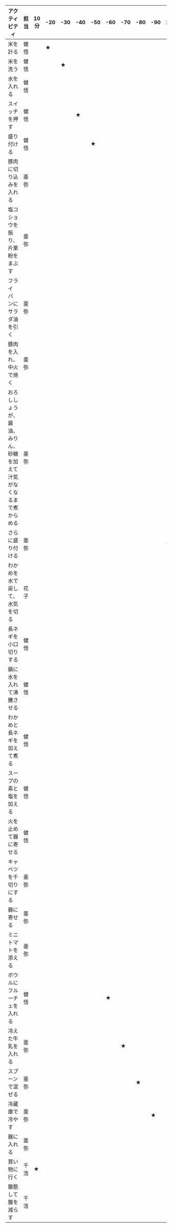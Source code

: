 |アクティビティ|担当|10分|-20|-30|-40|-50|-60|-70|-80|-90|100|110|120|130|140|150|160|170|
|---|---|--|--|--|--|--|--|--|--|--|--|--|--|--|--|--|--|--|
|米を計る|健悟||★| 
|米を洗う|健悟| ||★|
|水を入れる|健悟|  | ||
|スイッチを押す|健悟| | | |★| 
|盛り付ける|健悟| | | ||★|
|豚肉に切り込みを入れる|亜弥|| | | | | |
|塩コショウを振り、片栗粉をまぶす|亜弥| | | | ||
|フライパンにサラダ油を引く|亜弥|| | | | ||
|豚肉を入れ、中火で焼く|亜弥|| | | | | ||
|おろししょうが、醤油、みりん、砂糖を加えて汁気がなくなるまで煮からめる|亜弥|| | | | | | ||
|さらに盛り付ける|亜弥|| | | | |||||★ | | ||
|わかめを水で戻して、水気を切る|花子|| |||||||||★|
|長ネギを小口切りする|健悟||||||||||||★|
|鍋に水を入れて沸騰させる|健悟|| |||||||||||★|
|わかめと長ネギを加えて煮る|健悟|| ||||||||||||★
|スープの素と塩を加える|健悟|||||||||||||||★|
|火を止めて器に寄せる|健悟|| ||||||||||||||★|
|キャベツを千切りにする|亜弥|| | | | | | | | | | | |  | |||
|器に寄せる|亜弥|| | | | | | | | | | | | | | |||
|ミニトマトを添える|亜弥|| | | | | | | | | | | | | | | | ||
|ボウルにフルーチェを入れる|健悟||||||★|
|冷えた牛乳を入れる|亜弥|| |||||★|
|スプーンで混ぜる|亜弥||||||||★|
|冷蔵庫で冷やす|亜弥|| | ||||| | ★|
|器に入れる|亜弥|||||||||||||||||★
|買い物に行く|千浩|★|| | | ||
|腹筋して腹を減らす|千浩|
